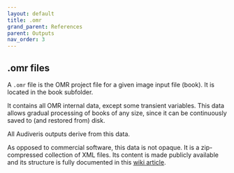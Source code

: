 ```yaml
---
layout: default
title: .omr
grand_parent: References
parent: Outputs
nav_order: 3
---
```

## .omr files

A `.omr` file is the OMR project file for a given image input file (book).
It is located in the book subfolder.

It contains all OMR internal data, except some transient variables.
This data allows gradual processing of books of any size, since it can be continuously saved to
(and restored from) disk.

All Audiveris outputs derive from this data.

As opposed to commercial software, this data is not opaque.
It is a zip-compressed collection of XML files.
Its content is made publicly available and its structure is fully documented in this
[wiki article](https://github.com/Audiveris/audiveris/wiki/Project-Structure).
